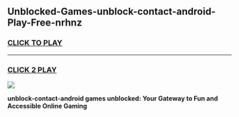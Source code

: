 
## Unblocked-Games-unblock-contact-android-Play-Free-nrhnz
<h3>
<a href="https://premium76.site?title=unblock-contact-android&ref=21A">CLICK TO PLAY</a></h3>
<hr>

<h3>
<a href="https://premium76.site?title=unblock-contact-android&ref=21A">CLICK 2 PLAY</a>
  
</h3>

<a href="https://premium76.site?title=unblock-contact-android&ref=21A"><img src="https://clearcache.store/games.png"></a>


**unblock-contact-android games unblocked: Your Gateway to Fun and Accessible Online Gaming**
